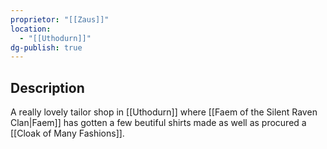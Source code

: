 ```yaml
---
proprietor: "[[Zaus]]"
location:
  - "[[Uthodurn]]"
dg-publish: true
---
```

## Description
A really lovely tailor shop in [[Uthodurn]] where [[Faem of the Silent Raven Clan|Faem]] has gotten a few beutiful shirts made as well as procured a [[Cloak of Many Fashions]].